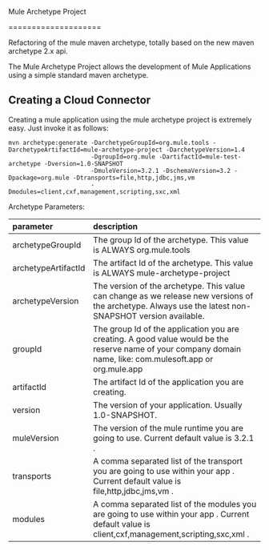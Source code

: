 Mule Archetype Project

====================

Refactoring of the mule maven archetype, totally based on the new maven archetype 2.x api.

The Mule Archetype Project allows the development of Mule Applications using a simple standard maven archetype. 

Creating a Cloud Connector
--------------------------

Creating a mule application using the mule archetype project is extremely easy. Just invoke it as follows:

	mvn archetype:generate -DarchetypeGroupId=org.mule.tools -DarchetypeArtifactId=mule-archetype-project -DarchetypeVersion=1.4
						   -DgroupId=org.mule -DartifactId=mule-test-archetype -Dversion=1.0-SNAPSHOT
						   -DmuleVersion=3.2.1 -DschemaVersion=3.2 -Dpackage=org.mule -Dtransports=file,http,jdbc,jms,vm 
						   -Dmodules=client,cxf,management,scripting,sxc,xml
						
Archetype Parameters:

|parameter|description|
|:--------|:----------|
|archetypeGroupId|The group Id of the archetype. This value is ALWAYS org.mule.tools|
|archetypeArtifactId|The artifact Id of the archetype. This value is ALWAYS mule-archetype-project|
|archetypeVersion|The version of the archetype. This value can change as we release new versions of the archetype. Always use the latest non-SNAPSHOT version available.|
|groupId|The group Id of the application you are creating. A good value would be the reserve name of your company domain name, like: com.mulesoft.app or org.mule.app|
|artifactId|The artifact Id of the application you are creating. |
|version|The version of your application. Usually 1.0-SNAPSHOT.|
|muleVersion|The version of the mule runtime you are going to use. Current default value is 3.2.1 .|
|transports|A comma separated list of the transport you are going to use within your app . Current default value is file,http,jdbc,jms,vm .|
|modules|A comma separated list of the modules you are going to use within your app . Current default value is client,cxf,management,scripting,sxc,xml .|
